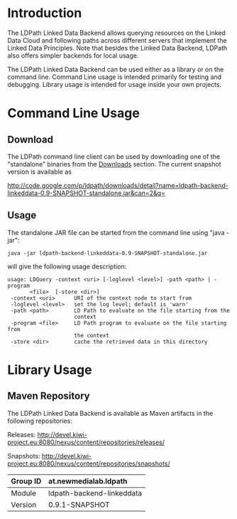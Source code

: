 # Introduction #

The LDPath Linked Data Backend allows querying resources on the Linked Data Cloud and following paths across different servers that implement the Linked Data Principles. Note that besides the Linked Data Backend, LDPath also offers simpler backends for local usage.

The LDPath Linked Data Backend can be used either as a library or on the command line. Command Line usage is intended primarily for testing and debugging. Library usage is intended for usage inside your own projects.

# Command Line Usage #


## Download ##

The LDPath command line client can be used by downloading one of the "standalone" binaries from the [Downloads](http://code.google.com/p/ldpath/downloads/list) section. The current snapshot version is available as

http://code.google.com/p/ldpath/downloads/detail?name=ldpath-backend-linkeddata-0.9-SNAPSHOT-standalone.jar&can=2&q=

## Usage ##

The standalone JAR file can be started from the command line using "java -jar":

```
java -jar ldpath-backend-linkeddata-0.9-SNAPSHOT-standalone.jar
```

will give the following usage description:

```
usage: LDQuery -context <uri> [-loglevel <level>] -path <path> | -program
       <file>  [-store <dir>]
 -context <uri>      URI of the context node to start from
 -loglevel <level>   set the log level; default is 'warn'
 -path <path>        LD Path to evaluate on the file starting from the
                     context
 -program <file>     LD Path program to evaluate on the file starting from
                     the context
 -store <dir>        cache the retrieved data in this directory
```


# Library Usage #

## Maven Repository ##

The LDPath Linked Data Backend is available as Maven artifacts in the following repositories:

Releases:
http://devel.kiwi-project.eu:8080/nexus/content/repositories/releases/

Snapshots:
http://devel.kiwi-project.eu:8080/nexus/content/repositories/snapshots/

| Group ID | at.newmedialab.ldpath |
|:---------|:----------------------|
| Module   | ldpath-backend-linkeddata |
| Version  | 0.9.1-SNAPSHOT        |
